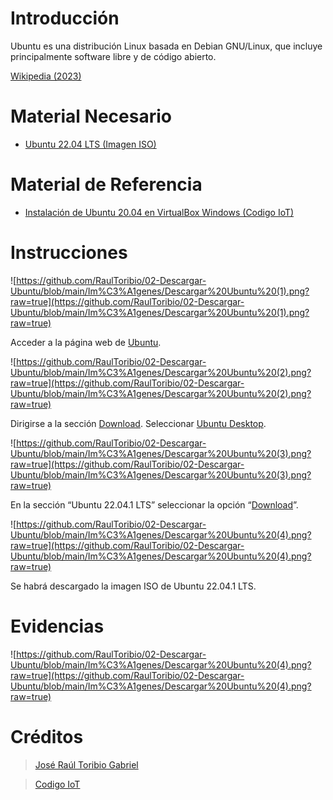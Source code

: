 # Introducción

Ubuntu es una distribución Linux basada en Debian GNU/Linux, que incluye principalmente software libre y de código abierto.

[Wikipedia (2023)](https://es.wikipedia.org/wiki/Ubuntu)

# Material Necesario

- [Ubuntu 22.04 LTS (Imagen ISO)](https://ubuntu.com/download/desktop/thank-you?version=22.04.1&architecture=amd64)

# Material de Referencia

- [Instalación de Ubuntu 20.04 en VirtualBox Windows (Codigo IoT)](https://edu.codigoiot.com/course/view.php?id=812)

# Instrucciones

![https://github.com/RaulToribio/02-Descargar-Ubuntu/blob/main/Im%C3%A1genes/Descargar%20Ubuntu%20(1).png?raw=true](https://github.com/RaulToribio/02-Descargar-Ubuntu/blob/main/Im%C3%A1genes/Descargar%20Ubuntu%20(1).png?raw=true)

Acceder a la página web de [Ubuntu](https://ubuntu.com/).

![https://github.com/RaulToribio/02-Descargar-Ubuntu/blob/main/Im%C3%A1genes/Descargar%20Ubuntu%20(2).png?raw=true](https://github.com/RaulToribio/02-Descargar-Ubuntu/blob/main/Im%C3%A1genes/Descargar%20Ubuntu%20(2).png?raw=true)

Dirigirse a la sección [Download](https://ubuntu.com/#download).
Seleccionar [Ubuntu Desktop](https://ubuntu.com/download/desktop).

![https://github.com/RaulToribio/02-Descargar-Ubuntu/blob/main/Im%C3%A1genes/Descargar%20Ubuntu%20(3).png?raw=true](https://github.com/RaulToribio/02-Descargar-Ubuntu/blob/main/Im%C3%A1genes/Descargar%20Ubuntu%20(3).png?raw=true)

En la sección “Ubuntu 22.04.1 LTS” seleccionar la opción “[Download](https://ubuntu.com/download/desktop/thank-you?version=22.04.1&architecture=amd64)”.

![https://github.com/RaulToribio/02-Descargar-Ubuntu/blob/main/Im%C3%A1genes/Descargar%20Ubuntu%20(4).png?raw=true](https://github.com/RaulToribio/02-Descargar-Ubuntu/blob/main/Im%C3%A1genes/Descargar%20Ubuntu%20(4).png?raw=true)

Se habrá descargado la imagen ISO de Ubuntu 22.04.1 LTS.

# Evidencias

![https://github.com/RaulToribio/02-Descargar-Ubuntu/blob/main/Im%C3%A1genes/Descargar%20Ubuntu%20(4).png?raw=true](https://github.com/RaulToribio/02-Descargar-Ubuntu/blob/main/Im%C3%A1genes/Descargar%20Ubuntu%20(4).png?raw=true)

# Créditos

> [José Raúl Toribio Gabriel](https://github.com/RaulToribio)
> 

> [Codigo IoT](https://github.com/codigo-iot)
>
